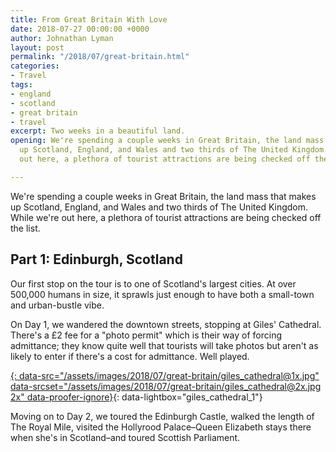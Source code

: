 ```yaml
---
title: From Great Britain With Love
date: 2018-07-27 00:00:00 +0000
author: Johnathan Lyman
layout: post
permalink: "/2018/07/great-britain.html"
categories:
- Travel
tags:
- england
- scotland
- great britain
- travel
excerpt: Two weeks in a beautiful land.
opening: We're spending a couple weeks in Great Britain, the land mass that makes
  up Scotland, England, and Wales and two thirds of The United Kingdom. While we're
  out here, a plethora of tourist attractions are being checked off the list.

---
```

We're spending a couple weeks in Great Britain, the land mass that makes up Scotland, England, and Wales and two thirds of The United Kingdom. While we're out here, a plethora of tourist attractions are being checked off the list. 

## Part 1: Edinburgh, Scotland

Our first stop on the tour is to one of Scotland's largest cities. At over 500,000 humans in size, it sprawls just enough to have both a small-town and urban-bustle vibe. 

On Day 1, we wandered the downtown streets, stopping at Giles' Cathedral. There's a £2 fee for a "photo permit" which is their way of forcing admittance; they know quite well that tourists will take photos but aren't as likely to enter if there's a cost for admittance. Well played. 

[![](){: data-src="/assets/images/2018/07/great-britain/giles_cathedral@1x.jpg" data-srcset="/assets/images/2018/07/great-britain/giles_cathedral@2x.jpg 2x" data-proofer-ignore}](/assets/images/2018/07/great-britain/giles_cathedral_large.jpg){: data-lightbox="giles_cathedral_1"}

Moving on to Day 2, we toured the Edinburgh Castle, walked the length of The Royal Mile, visited the Hollyrood Palace–Queen Elizabeth stays there when she's in Scotland–and toured Scottish Parliament.